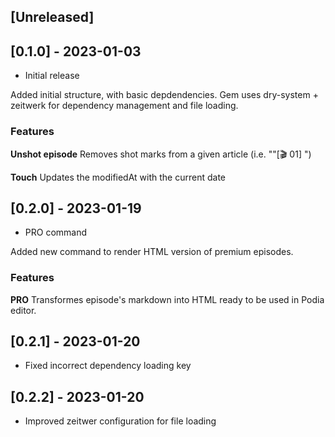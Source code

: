 ## [Unreleased]

## [0.1.0] - 2023-01-03

- Initial release

Added initial structure, with basic depdendencies. Gem uses dry-system + zeitwerk for
dependency management and file loading.

### Features

**Unshot episode**
Removes shot marks from a given article (i.e. ""[🎬 01] ")

**Touch**
Updates the modifiedAt with the current date

## [0.2.0] - 2023-01-19

- PRO command

Added new command to render HTML version of premium episodes.

### Features

**PRO**
Transformes episode's markdown into HTML ready to be used in Podia editor.


## [0.2.1] - 2023-01-20

- Fixed incorrect dependency loading key

## [0.2.2] - 2023-01-20

- Improved zeitwer configuration for file loading
